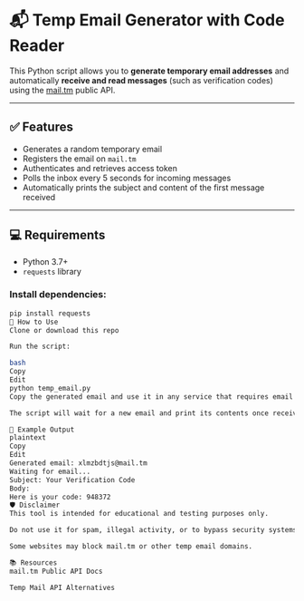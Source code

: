 # 📬 Temp Email Generator with Code Reader

This Python script allows you to **generate temporary email addresses** and automatically **receive and read messages** (such as verification codes) using the [mail.tm](https://mail.tm/) public API.

---

## ✅ Features

- Generates a random temporary email
- Registers the email on `mail.tm`
- Authenticates and retrieves access token
- Polls the inbox every 5 seconds for incoming messages
- Automatically prints the subject and content of the first message received

---

## 💻 Requirements

- Python 3.7+
- `requests` library

### Install dependencies:

```bash
pip install requests
🚀 How to Use
Clone or download this repo

Run the script:

bash
Copy
Edit
python temp_email.py
Copy the generated email and use it in any service that requires email verification.

The script will wait for a new email and print its contents once received.

🧠 Example Output
plaintext
Copy
Edit
Generated email: xlmzbdtjs@mail.tm
Waiting for email...
Subject: Your Verification Code
Body:
Here is your code: 948372
🛡️ Disclaimer
This tool is intended for educational and testing purposes only.

Do not use it for spam, illegal activity, or to bypass security systems.

Some websites may block mail.tm or other temp email domains.

📚 Resources
mail.tm Public API Docs

Temp Mail API Alternatives
